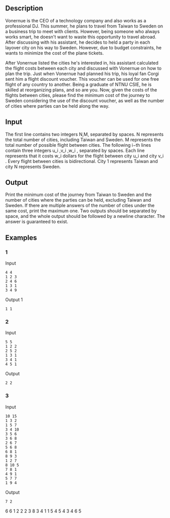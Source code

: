 ## Description

Vonernue is the CEO of a technology company and also works as a professional DJ. This summer, he plans to travel from Taiwan to Sweden on a business trip to meet with clients. However, being someone who always works smart, he doesn't want to waste this opportunity to travel abroad. After discussing with his assistant, he decides to held a party in each layover city on his way to Sweden. However, due to budget constraints, he wants to minimize the cost of the plane tickets.

After Vonernue listed the cities he's interested in, his assistant calculated the flight costs between each city and discussed with Vonernue on how to plan the trip. Just when Vonernue had planned his trip, his loyal fan Corgi sent him a flight discount voucher. This voucher can be used for one free flight of any country to another. Being a graduate of NTNU CSIE, he is skilled at reorganizing plans, and so are you. Now, given the costs of the flights between cities, please find the minimum cost of the journey to Sweden considering the use of the discount voucher, as well as the number of cities where parties can be held along the way.

## Input

The first line contains two integers 
N,M, separated by spaces. N represents the total number of cities, including Taiwan and Sweden. M represents the total number of possible flight between cities. The following i−th lines contain three integers u_i ,v_i ,w_i , separated by spaces. Each line represents that it costs w_i dollars for the flight between city u_i and city v_i . Every flight between cities is bidirectional. City 1 represents Taiwan and city N represents Sweden.



## Output

Print the minimum cost of the journey from Taiwan to Sweden and the number of cities where the parties can be held, excluding Taiwan and Sweden. If there are multiple answers of the number of cities under the same cost, print the maximum one. Two outputs should be separated by space, and the whole output should be followed by a newline character. The answer is guaranteed to exist.

## Examples

### 1

Input

```
4 4
1 2 3
2 4 6
1 3 1
3 4 9
```

Output 1

```
1 1
```

### 2

Input

```
5 5
1 2 2
2 5 2
1 3 1
3 4 1
4 5 1
```

Output

```
2 2
```


### 3

Input

```
10 15
1 3 2
1 5 7
3 4 10
3 5 6
3 6 8
2 6 7
5 6 8
6 8 1
8 9 3
1 2 7
8 10 5
7 8 1
4 9 1
5 7 7
1 9 4
```

Output

```
7 2
```


6 6
1 2 2
2 3 8
3 4 1
1 5 4
5 4 3
4 6 5